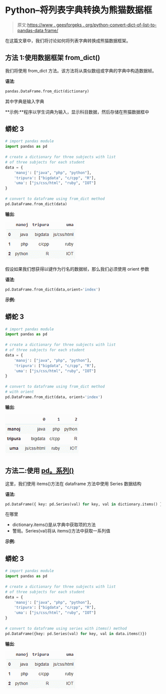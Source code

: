 # Python–将列表字典转换为熊猫数据框

> 原文:[https://www . geesforgeks . org/python-convert-dict-of-list-to-pandas-data frame/](https://www.geeksforgeeks.org/python-convert-dict-of-list-to-pandas-dataframe/)

在这篇文章中，我们将讨论如何将列表字典转换成熊猫数据框架。

## 方法 1:使用数据框架 from_dict()

我们将使用 from_dict 方法。该方法将从类似数组或字典的字典中构造数据帧。

**语法**:

```py
pandas.DataFrame.from_dict(dictionary)
```

其中字典是输入字典

**示例:**程序以学生词典为输入，显示科目数据，然后存储在熊猫数据框中

## 蟒蛇 3

```py
# import pandas module
import pandas as pd

# create a dictionary for three subjects with list
# of three subjects for each student
data = {
    'manoj': ["java", "php", "python"],
    'tripura': ["bigdata", "c/cpp", "R"],
    'uma': ["js/css/html", "ruby", "IOT"]
}

# convert to dataframe using from_dict method
pd.DataFrame.from_dict(data)
```

**输出**:

![](img/c9d514e2f2340032431554d1d6acdbb7.png)

假设如果我们想获得以键作为行名的数据帧，那么我们必须使用 orient 参数

**语法**:

```py
pd.DataFrame.from_dict(data,orient='index')
```

**示例:**

## 蟒蛇 3

```py
# import pandas module
import pandas as pd

# create a dictionary for three subjects with list
# of three subjects for each student
data = {
    'manoj': ["java", "php", "python"],
    'tripura': ["bigdata", "c/cpp", "R"],
    'uma': ["js/css/html", "ruby", "IOT"]
}

# convert to dataframe using from_dict method
# with orient
pd.DataFrame.from_dict(data, orient='index')
```

**输出**:

![](img/4dfd35a427deb09f5efcc787103a1cac.png)

## 方法二:使用 [pd。系列()](https://www.geeksforgeeks.org/python-pandas-series/)

这里，我们使用 items()方法在 dataframe 方法中使用 Series 数据结构

**语法:**

```py
pd.DataFrame({ key: pd.Series(val) for key, val in dictionary.items() })
```

在哪里

*   dictionary.items()是从字典中获取项的方法
*   警局。Series(val)将从 items()方法中获取一系列值

**示例:**

## 蟒蛇 3

```py
# import pandas module
import pandas as pd

# create a dictionary for three subjects with list
# of three subjects for each student
data = {
    'manoj': ["java", "php", "python"],
    'tripura': ["bigdata", "c/cpp", "R"],
    'uma': ["js/css/html", "ruby", "IOT"]
}

# convert to dataframe using series with items() method
pd.DataFrame({key: pd.Series(val) for key, val in data.items()})
```

**输出**:

![](img/c9d514e2f2340032431554d1d6acdbb7.png)